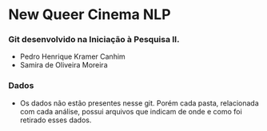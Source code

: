 # New Queer Cinema NLP

### Git desenvolvido na Iniciação à Pesquisa II.
+ Pedro Henrique Kramer Canhim
+ Samira de Oliveira Moreira

### Dados
+ Os dados não estão presentes nesse git. Porém cada pasta, relacionada com cada análise, possui arquivos que indicam de onde e como foi retirado esses dados.
